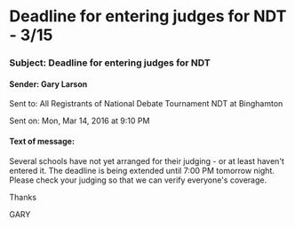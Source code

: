 # Deadline for entering judges for NDT - 3/15

### Subject:	Deadline for entering judges for NDT
#### Sender:	Gary Larson
Sent to:	All Registrants of National Debate Tournament NDT at Binghamton

Sent on:	Mon, Mar 14, 2016 at 9:10 PM
#### Text of message:
Several schools have not yet arranged for their judging - or at least haven't entered it.  The deadline is being extended until 7:00 PM tomorrow night.  Please check your judging so that we can verify everyone's coverage.

Thanks

GARY